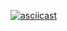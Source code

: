 [![asciicast](https://asciinema.org/a/KVKccuLWDDCOis9klbsT25bAz.svg)](https://asciinema.org/a/KVKccuLWDDCOis9klbsT25bAz)

